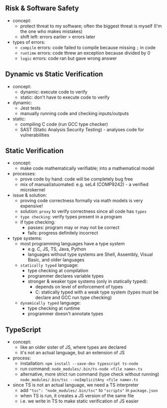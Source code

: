 Risk & Software Safety
-
- concept:
  - protect threat to my software; often the biggest threat is myself (I'm the one who makes mistakes)
  - shift left: errors earlier > errors later
- types of errors:
  - `compile` errors: code failed to compile because missing `;` in code
  - `runtime` errors: code threw an exception because divided by 0
  - `logic` errors: code ran but gave wrong answer

Dynamic vs Static Verification
-
- concept:
  - dynamic: execute code to verify
  - static: don't have to execute code to verify
- dynamic:
  - Jest tests
  - manually running code and checking inputs/outputs
- static:
  - compiling C code (run GCC type checker)
  - SAST (Static Analysis Security Testing) - analyses code for vulnerabilities

Static Verification
-
- concept:
  - make code mathematically verifiable; into a mathematical model
- processes:
  - prove code by hand: code will be completely bug free
  - mix of manual/atuomated: e.g. seL4 (COMP9242) - a verified microkernel
- issue & solution:
  - proving code correctness formally via math models is very expensive!
  - solution: `proxy` to verify correctness since all code has `types`
  - `type checking`: verify types present in a program
  - if type checking:
    - passes: program may or may not be correct
    - fails: progress definitely incorrect
- type systems:
  - most programming languages have a type system
    - e.g. C, JS, TS, Java, Python
    - languages without type systems are Shell, Assembly, Visual Basic, and older languages
  - `statically typed` language:
    - type checking at compilation
    - programmer declares variable types
    - stronger & weaker type systems (only in statically typed):
      - depends on level of enforcement of types
      - C: statically typed with a weak type system (types must be declare and GCC run type checking)
  - `dynamically typed` language:
    - type checking at runtime
    - programmer doesn't annotate types

TypeScript
-
- concept:
  - like an older sister of JS, where types are declared
  - it's not an actual language, but an extension of JS
- process:
  - installation: 
    `npm install --save-dev typescript ts-node`
  - run command:
    `node_modules/.bin/ts-node <file name>.ts`
  - alternative, more strict run command (type check without running)
    `node_modules/.bin/tsc --noImplicitAny <file name>.ts`
- since TS is not an actual language, we need a TS interpreter
  - add `"tsc": "node_modules/.bin/tsc"` to `"scripts"` in `package.json`
  - when TS is run, it creates a JS version of the same file
  - i.e. we write in TS to make static verification of JS easier
